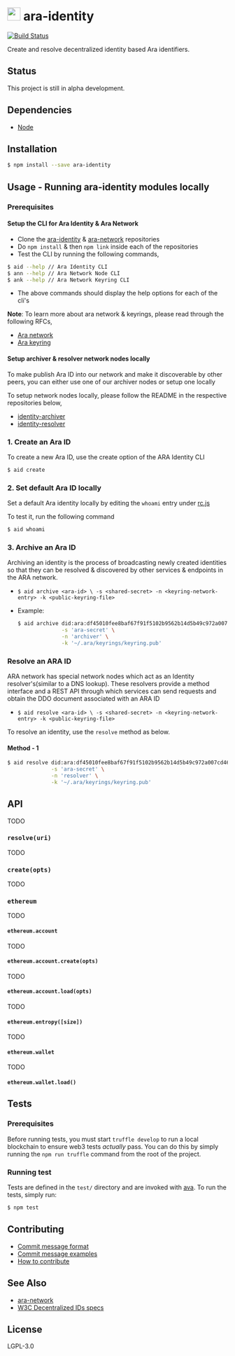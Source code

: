 <img src="https://github.com/AraBlocks/docs/blob/master/ara.png" width="30" height="30" /> ara-identity
======================================

[![Build Status](https://travis-ci.com/AraBlocks/ara-identity.svg?token=Ty4yTmKT8aELetQd1xZp&branch=master)](https://travis-ci.com/AraBlocks/ara-identity)

Create and resolve decentralized identity based Ara identifiers.

## Status

This project is still in alpha development.


## Dependencies

- [Node](https://nodejs.org/en/download/)

## Installation

```sh
$ npm install --save ara-identity
```

## Usage - Running ara-identity modules locally

### Prerequisites

#### Setup the CLI for Ara Identity & Ara Network

  - Clone the [ara-identity](https://github.com/AraBlocks/ara-identity) & [ara-network](https://github.com/AraBlocks/ara-network) repositories
  - Do `npm install` & then `npm link` inside each of the repositories
  - Test the CLI by running the following commands,
  ```sh
  $ aid --help // Ara Identity CLI
  $ ann --help // Ara Network Node CLI
  $ ank --help // Ara Network Keyring CLI
  ```
  - The above commands should display the help options for each of the cli's

**Note**: To learn more about ara network & keyrings, please read through the following RFCs,

- [Ara network](https://github.com/AraBlocks/RFCs/blob/master/text/0002-ann.md)
- [Ara keyring](https://github.com/AraBlocks/RFCs/blob/master/text/0003-ank.md)

#### Setup archiver & resolver network nodes locally

To make publish Ara ID into our network and make it discoverable by other peers, you can either use one of our archiver nodes or setup one locally

To setup network nodes locally, please follow the README in the respective repositories below,

- [identity-archiver](https://github.com/AraBlocks/ara-network-node-identity-archiver/blob/master/README.md)
- [identity-resolver](https://github.com/AraBlocks/ara-network-node-identity-resolver/blob/master/README.md)

### 1. Create an Ara ID

To create a new Ara ID, use the create option of the ARA Identity CLI

```sh
$ aid create
```

### 2. Set default Ara ID locally

Set a default Ara identity locally by editing the `whoami` entry under [rc.js](https://github.com/AraBlocks/ara-identity/blob/master/rc.js)

To test it, run the following command

```sh
$ aid whoami
```


### 3. Archive an Ara ID
Archiving an identity is the process of broadcasting newly created identities so that they can be resolved & discovered by other services & endpoints in the ARA network.

- `$ aid archive <ara-id> \
                 -s <shared-secret>
                 -n <keyring-network-entry>
                 -k <public-keyring-file>`

- Example:
  ```sh
  $ aid archive did:ara:df45010fee8baf67f91f5102b9562b14d5b49c972a007cd460b1aa77fd90eaf9 \
                -s 'ara-secret' \
                -n 'archiver' \
                -k '~/.ara/keyrings/keyring.pub'
  ```

### Resolve an ARA ID
ARA network has special network nodes which act as an Identity resolver's(similar to a DNS lookup). These resolvers provide a method interface and a REST API through which services can send requests and obtain the DDO document associated with an ARA ID

- `$ aid resolve <ara-id> \
                 -s <shared-secret>
                 -n <keyring-network-entry>
                 -k <public-keyring-file>`

To resolve an identity, use the `resolve` method as below.

#### Method - 1

```sh
$ aid resolve did:ara:df45010fee8baf67f91f5102b9562b14d5b49c972a007cd460b1aa77fd90eaf9 \
              -s 'ara-secret' \
              -n 'resolver' \
              -k '~/.ara/keyrings/keyring.pub'
```


## API

TODO

### `resolve(uri)`

TODO

### `create(opts)`

TODO

### `ethereum`

TODO

#### `ethereum.account`

TODO

#### `ethereum.account.create(opts)`

TODO

#### `ethereum.account.load(opts)`

TODO

#### `ethereum.entropy([size])`

TODO

#### `ethereum.wallet`

TODO

#### `ethereum.wallet.load()`

## Tests

### Prerequisites

Before running tests, you must start `truffle develop` to run a local
blockchain to ensure web3 tests _actually_ pass. You can do this by
simply running the `npm run truffle` command from the root of the
project.

### Running test

Tests are defined in the `test/` directory and are invoked with
[ava](https://github.com/avajs/ava). To run the tests, simply run:

```sh
$ npm test
```

## Contributing
- [Commit message format](/.github/COMMIT_FORMAT.md)
- [Commit message examples](/.github/COMMIT_FORMAT_EXAMPLES.md)
- [How to contribute](/.github/CONTRIBUTING.md)

## See Also
- [ara-network](https://github.com/AraBlocks/ara-network)
- [W3C Decentralized IDs specs](https://w3c-ccg.github.io/did-spec/)

## License

LGPL-3.0
